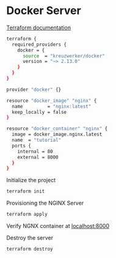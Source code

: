 # Docker Server

[Terraform documentation](https://developer.hashicorp.com/terraform/tutorials/aws-get-started/install-cli?in=terraform%2Faws-get-started)
```sh
terraform {
  required_providers {
    docker = {
      source  = "kreuzwerker/docker"
      version = "~> 2.13.0"
    }
  }
}

provider "docker" {}

resource "docker_image" "nginx" {
  name         = "nginx:latest"
  keep_locally = false
}

resource "docker_container" "nginx" {
  image = docker_image.nginx.latest
  name  = "tutorial"
  ports {
    internal = 80
    external = 8000
  }
}

```

Initialize the project

```sh
terraform init   
```
Provisioning the NGINX Server
```sh
terraform apply
```
Verify NGNX container at [localhost:8000](http://localhost:8000)

Destroy the server
```sh
terraform destroy
```